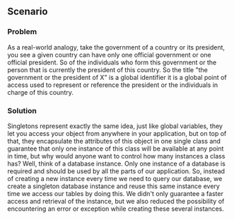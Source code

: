## Scenario

### Problem

As a real-world analogy, take the government of a country or its president, you see a given country can have only one official government or one official president. So of the individuals who form this government or the person that is currently the president of this country. So the title "the government or the president of X" is a global identifier it is a global point of access used to represent or reference the president or the individuals in charge of this country.

### Solution

Singletons represent exactly the same idea, just like global variables, they let you access your object from anywhere in your application, but on top of that, they encapsulate the attributes of this object in one single class and guarantee that only one instance of this class will be available at any point in time, but why would anyone want to control how many instances a class has? Well, think of a database instance. Only one instance of a database is required and should be used by all the parts of our application. So, instead of creating a new instance every time we need to query our database, we create a singleton database instance and reuse this same instance every time we access our tables by doing this. We didn't only guarantee a faster access and retrieval of the instance, but we also reduced the possibility of encountering an error or exception while creating these several instances.

